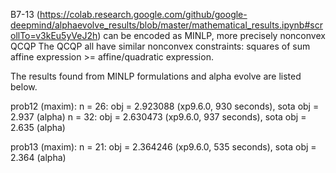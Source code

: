 B7-13 (https://colab.research.google.com/github/google-deepmind/alphaevolve_results/blob/master/mathematical_results.ipynb#scrollTo=v3kEu5yVeJ2h) can be encoded as MINLP, more precisely nonconvex QCQP
The QCQP all have similar nonconvex constraints:  squares of sum affine expression >= affine/quadratic expression.

The results found from MINLP formulations and alpha evolve are listed below.

prob12 (maxim):
n = 26: obj = 2.923088 (xp9.6.0, 930 seconds), sota obj = 2.937 (alpha)
n = 32: obj = 2.630473 (xp9.6.0, 937 seconds), sota obj = 2.635 (alpha)

prob13 (maxim):
n = 21: obj = 2.364246 (xp9.6.0, 535 seconds), sota obj = 2.364 (alpha)
